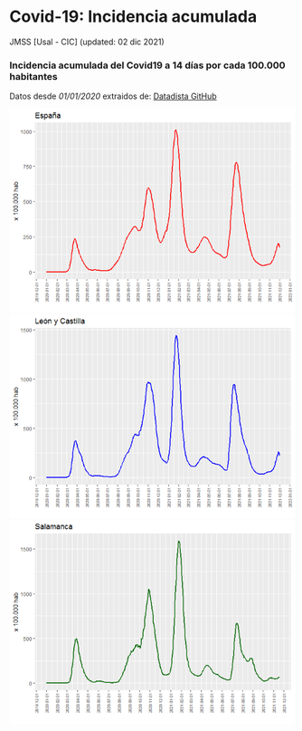 Covid-19: Incidencia acumulada
================
JMSS \[Usal - CIC\]
(updated: 02 dic 2021)

### Incidencia acumulada del Covid19 a 14 días por cada 100.000 habitantes

Datos desde *01/01/2020* extraidos de: [Datadista
GitHub](https://github.com/datadista/datasets/tree/master/COVID%2019)

![](README_files/figure-gfm/graficos-1.png)<!-- -->![](README_files/figure-gfm/graficos-2.png)<!-- -->![](README_files/figure-gfm/graficos-3.png)<!-- -->

